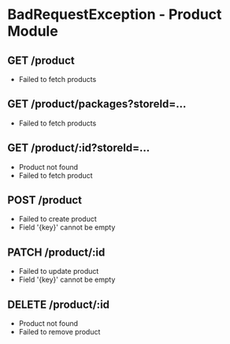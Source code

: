 # BadRequestException - Product Module

## GET /product
- Failed to fetch products

## GET /product/packages?storeId=...
- Failed to fetch products

## GET /product/:id?storeId=...
- Product not found
- Failed to fetch product

## POST /product
- Failed to create product
- Field '{key}' cannot be empty

## PATCH /product/:id
- Failed to update product
- Field '{key}' cannot be empty

## DELETE /product/:id
- Product not found
- Failed to remove product
